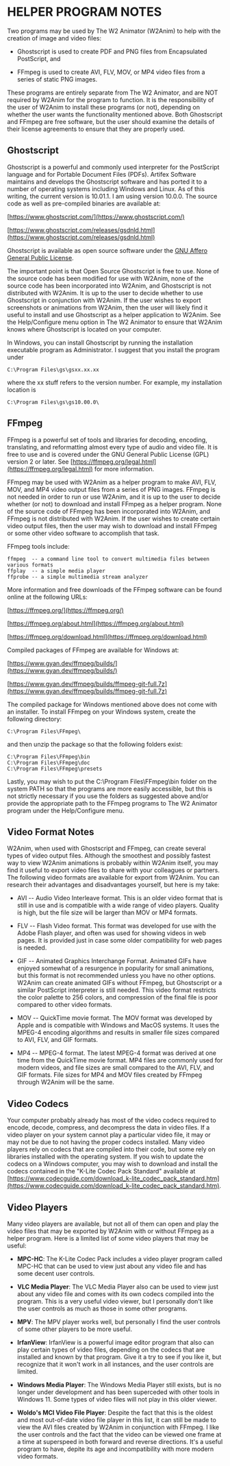 # HELPER PROGRAM NOTES

Two programs may be used by The W2 Animator (W2Anim) to help with the
creation of image and video files:

- Ghostscript is used to create PDF and PNG files from Encapsulated
  PostScript, and

- FFmpeg is used to create AVI, FLV, MOV, or MP4 video files from a
  series of static PNG images.

These programs are entirely separate from The W2 Animator, and are NOT
required by W2Anim for the program to function.  It is the responsibility
of the user of W2Anim to install these programs (or not), depending on
whether the user wants the functionality mentioned above.  Both Ghostscript
and FFmpeg are free software, but the user should examine the details of
their license agreements to ensure that they are properly used.


## Ghostscript

Ghostscript is a powerful and commonly used interpreter for the PostScript
language and for Portable Document Files (PDFs). Artifex Software maintains
and develops the Ghostscript software and has ported it to a number of
operating systems including Windows and Linux.  As of this writing, the
current version is 10.01.1.  I am using version 10.0.0.  The source code
as well as pre-compiled binaries are available at:

  [https://www.ghostscript.com/](https://www.ghostscript.com/)

  [https://www.ghostscript.com/releases/gsdnld.html](https://www.ghostscript.com/releases/gsdnld.html)

Ghostscript is available as open source software under the [GNU Affero
General Public License](https://www.gnu.org/licenses/agpl-3.0.html).

The important point is that Open Source Ghostscript is free to use.
None of the source code has been modified for use with W2Anim, none of
the source code has been incorporated into W2Anim, and Ghostscript is
not distributed with W2Anim.  It is up to the user to decide whether to
use Ghostscript in conjunction with W2Anim.  If the user wishes to export
screenshots or animations from W2Anim, then the user will likely find it
useful to install and use Ghostscript as a helper application to W2Anim.
See the Help/Configure menu option in The W2 Animator to ensure that W2Anim
knows where Ghostscript is located on your computer.

In Windows, you can install Ghostscript by running the installation
executable program as Administrator.  I suggest that you install the
program under
```
C:\Program Files\gs\gsxx.xx.xx
```
where the xx stuff refers to the version number.  For example, my
installation location is
```
C:\Program Files\gs\gs10.00.0\
```


## FFmpeg

FFmpeg is a powerful set of tools and libraries for decoding,
encoding, translating, and reformatting almost every type of
audio and video file.  It is free to use and is covered under
the GNU General Public License (GPL) version 2 or later.  See
[https://ffmpeg.org/legal.html](https://ffmpeg.org/legal.html) for more
information.

FFmpeg may be used with W2Anim as a helper program to make AVI, FLV, MOV,
and MP4 video output files from a series of PNG images.  FFmpeg is not
needed in order to run or use W2Anim, and it is up to the user to decide
whether (or not) to download and install FFmpeg as a helper program.
None of the source code of FFmpeg has been incorporated into W2Anim,
and FFmpeg is not distributed with W2Anim.  If the user wishes to create
certain video output files, then the user may wish to download and install
FFmpeg or some other video software to accomplish that task.

FFmpeg tools include:
```
ffmpeg  -- a command line tool to convert multimedia files between various formats
ffplay  -- a simple media player
ffprobe -- a simple multimedia stream analyzer
```

More information and free downloads of the FFmpeg software can be found
online at the following URLs:

  [https://ffmpeg.org/](https://ffmpeg.org/)

  [https://ffmpeg.org/about.html](https://ffmpeg.org/about.html)

  [https://ffmpeg.org/download.html](https://ffmpeg.org/download.html)


Compiled packages of FFmpeg are available for Windows at:

  [https://www.gyan.dev/ffmpeg/builds/](https://www.gyan.dev/ffmpeg/builds/)

  [https://www.gyan.dev/ffmpeg/builds/ffmpeg-git-full.7z](https://www.gyan.dev/ffmpeg/builds/ffmpeg-git-full.7z)


The compiled package for Windows mentioned above does not come with
an installer.  To install FFmpeg on your Windows system, create the
following directory:
```
C:\Program Files\FFmpeg\
```
and then unzip the package so that the following folders exist:
```
C:\Program Files\FFmpeg\bin
C:\Program Files\FFmpeg\doc
C:\Program Files\FFmpeg\presets
```

Lastly, you may wish to put the C:\Program Files\FFmpeg\bin folder on the
system PATH so that the programs are more easily accessible, but this is
not strictly necessary if you use the folders as suggested above and/or
provide the appropriate path to the FFmpeg programs to The W2 Animator
program under the Help/Configure menu.


## Video Format Notes

W2Anim, when used with Ghostscript and FFmpeg, can create several types
of video output files.  Although the smoothest and possibly fastest way
to view W2Anim animations is probably within W2Anim itself, you may find
it useful to export video files to share with your colleagues or partners.
The following video formats are available for export from W2Anim.  You can
research their advantages and disadvantages yourself, but here is my take:

- AVI -- Audio Video Interleave format.  This is an older video format
  that is still in use and is compatible with a wide range of video
  players.  Quality is high, but the file size will be larger than
  MOV or MP4 formats.

- FLV -- Flash Video format. This format was developed for use with the
  Adobe Flash player, and often was used for showing videos in web
  pages. It is provided just in case some older compatibility for
  web pages is needed.

- GIF -- Animated Graphics Interchange Format. Animated GIFs have enjoyed
  somewhat of a resurgence in popularity for small animations, but
  this format is not recommended unless you have no other options.
  W2Anim can create animated GIFs without FFmpeg, but Ghostscript or
  a similar PostScript interpreter is still needed. This video format
  restricts the color palette to 256 colors, and compression of the
  final file is poor compared to other video formats.

- MOV -- QuickTime movie format. The MOV format was developed by Apple and
  is compatible with Windows and MacOS systems. It uses the MPEG-4
  encoding algorithms and results in smaller file sizes compared to
  AVI, FLV, and GIF formats.

- MP4 -- MPEG-4 format. The latest MPEG-4 format was derived at one time from
  the QuickTime movie format. MP4 files are commonly used for modern
  videos, and file sizes are small compared to the AVI, FLV, and
  GIF formats.  File sizes for MP4 and MOV files created by FFmpeg
  through W2Anim will be the same.


## Video Codecs

Your computer probably already has most of the video codecs required
to encode, decode, compress, and decompress the data in video files.
If a video player on your system cannot play a particular video file,
it may or may not be due to not having the proper codecs installed.
Many video players rely on codecs that are compiled into their code, but
some rely on libraries installed with the operating system.  If you wish
to update the codecs on a Windows computer, you may wish to download and
install the codecs contained in the "K-Lite Codec Pack Standard" available
at [https://www.codecguide.com/download_k-lite_codec_pack_standard.htm](https://www.codecguide.com/download_k-lite_codec_pack_standard.htm).


## Video Players

Many video players are available, but not all of them can open and play
the video files that may be exported by W2Anim with or without FFmpeg as
a helper program.  Here is a limited list of some video players that may
be useful:

- **MPC-HC**:  The K-Lite Codec Pack includes a video player program
  called MPC-HC that can be used to view just about any video file
  and has some decent user controls.

- **VLC Media Player**:  The VLC Media Player also can be used to view
  just about any video file and comes with its own codecs compiled into
  the program.  This is a very useful video viewer, but I personally
  don't like the user controls as much as those in some other programs.

- **MPV**:  The MPV player works well, but personally I find the user
  controls of some other players to be more useful.

- **IrfanView**:  IrfanView is a powerful image editor program that
  also can play certain types of video files, depending on the codecs
  that are installed and known by that program. Give it a try to see
  if you like it, but recognize that it won't work in all instances,
  and the user controls are limited.

- **Windows Media Player**:  The Windows Media Player still exists,
  but is no longer under development and has been superceded with
  other tools in Windows 11.  Some types of video files will not play
  in this older viewer.

- **Woldo's MCI Video File Player**:  Despite the fact that this is
  the oldest and most out-of-date video file player in this list,
  it can still be made to view the AVI files created by W2Anim in
  conjunction with FFmpeg.  I like the user controls and the fact
  that the video can be viewed one frame at a time at superspeed in
  both forward and reverse directions.  It's a useful program to have,
  depite its age and incompatibility with more modern video formats.
